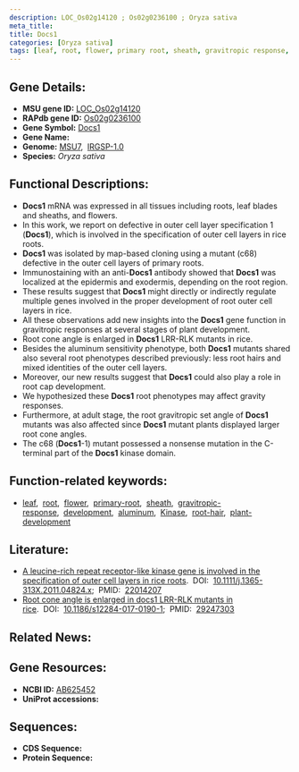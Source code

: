 ```yaml
---
description: LOC_Os02g14120 ; Os02g0236100 ; Oryza sativa
meta_title:
title: Docs1
categories: [Oryza sativa]
tags: [leaf, root, flower, primary root, sheath, gravitropic response, development, aluminum, Kinase, root hair, plant development]
---
```


## Gene Details:
- **MSU gene ID:** [LOC_Os02g14120](http://rice.uga.edu/cgi-bin/ORF_infopage.cgi?orf=LOC_Os02g14120)  
- **RAPdb gene ID:** [Os02g0236100](https://rapdb.dna.affrc.go.jp/locus/?name=Os02g0236100)  
- **Gene Symbol:** <u>Docs1</u>
- **Gene Name:**
- **Genome:**  [MSU7](http://rice.uga.edu/),&nbsp;&nbsp;[IRGSP-1.0](https://rapdb.dna.affrc.go.jp/download/irgsp1.html)
- **Species:** *Oryza sativa*

## Functional Descriptions:
   - **Docs1** mRNA was expressed in all tissues including roots, leaf blades and sheaths, and flowers.
   - In this work, we report on defective in outer cell layer specification 1 (**Docs1**), which is involved in the specification of outer cell layers in rice roots.
   - **Docs1** was isolated by map-based cloning using a mutant (c68) defective in the outer cell layers of primary roots.
   - Immunostaining with an anti-**Docs1** antibody showed that **Docs1** was localized at the epidermis and exodermis, depending on the root region.
   - These results suggest that **Docs1** might directly or indirectly regulate multiple genes involved in the proper development of root outer cell layers in rice.
   - All these observations add new insights into the **Docs1** gene function in gravitropic responses at several stages of plant development.
   - Root cone angle is enlarged in **Docs1** LRR-RLK mutants in rice.
   - Besides the aluminum sensitivity phenotype, both **Docs1** mutants shared also several root phenotypes described previously: less root hairs and mixed identities of the outer cell layers.
   - Moreover, our new results suggest that **Docs1** could also play a role in root cap development.
   - We hypothesized these **Docs1** root phenotypes may affect gravity responses.
   - Furthermore, at adult stage, the root gravitropic set angle of **Docs1** mutants was also affected since **Docs1** mutant plants displayed larger root cone angles.
   - The c68 (**Docs1**-1) mutant possessed a nonsense mutation in the C-terminal part of the **Docs1** kinase domain.

## Function-related keywords:
   - [leaf](/tags/leaf/),&nbsp;&nbsp;[root](/tags/root/),&nbsp;&nbsp;[flower](/tags/flower/),&nbsp;&nbsp;[primary-root](/tags/primary-root/),&nbsp;&nbsp;[sheath](/tags/sheath/),&nbsp;&nbsp;[gravitropic-response](/tags/gravitropic-response/),&nbsp;&nbsp;[development](/tags/development/),&nbsp;&nbsp;[aluminum](/tags/aluminum/),&nbsp;&nbsp;[Kinase](/tags/Kinase/),&nbsp;&nbsp;[root-hair](/tags/root-hair/),&nbsp;&nbsp;[plant-development](/tags/plant-development/)

## Literature:
   - [A leucine-rich repeat receptor-like kinase gene is involved in the specification of outer cell layers in rice roots](https://www.doi.org/10.1111/j.1365-313X.2011.04824.x).&nbsp;&nbsp;DOI:&nbsp;&nbsp;[10.1111/j.1365-313X.2011.04824.x](https://www.doi.org/10.1111/j.1365-313X.2011.04824.x);&nbsp;&nbsp;PMID:&nbsp;&nbsp;[22014207](https://pubmed.ncbi.nlm.nih.gov/22014207/)
   - [Root cone angle is enlarged in docs1 LRR-RLK mutants in rice](https://www.doi.org/10.1186/s12284-017-0190-1).&nbsp;&nbsp;DOI:&nbsp;&nbsp;[10.1186/s12284-017-0190-1](https://www.doi.org/10.1186/s12284-017-0190-1);&nbsp;&nbsp;PMID:&nbsp;&nbsp;[29247303](https://pubmed.ncbi.nlm.nih.gov/29247303/)

## Related News:

## Gene Resources:
- **NCBI ID:**  [AB625452](http://www.ncbi.nlm.nih.gov/nuccore/AB625452)
- **UniProt accessions:** [](https://www.uniprot.org/uniprotkb//entry)

## Sequences:
- **CDS Sequence:**
- **Protein Sequence:**
